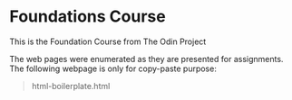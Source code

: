 # Foundations Course

This is the Foundation Course from The Odin Project  

The web pages were enumerated as they are presented for assignments. The following webpage is only for copy-paste purpose:

> html-boilerplate.html
